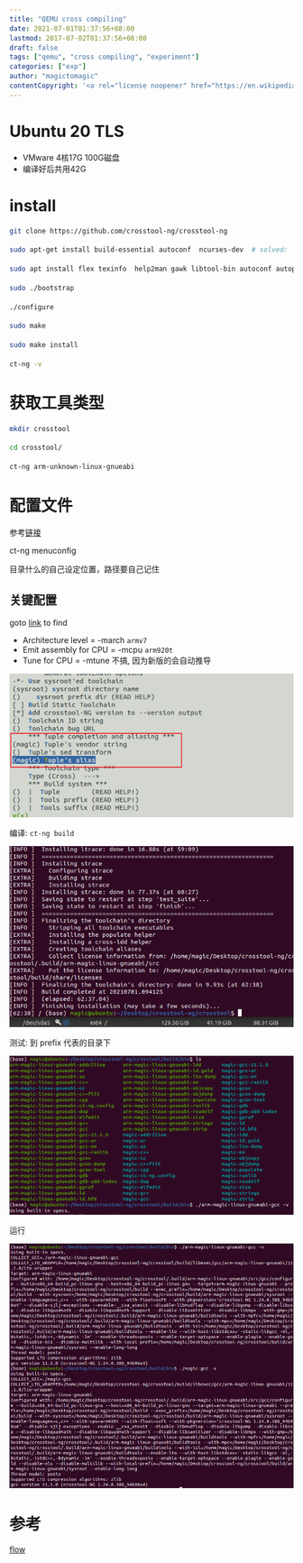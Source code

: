 ```yaml
---
title: "QEMU cross compiling"
date: 2021-07-01T01:37:56+08:00
lastmod: 2017-07-02T01:37:56+08:00
draft: false
tags: ["qemu", "cross compiling", "experiment"]
categories: ["exp"]
author: "magictomagic"
contentCopyright: '<a rel="license noopener" href="https://en.wikipedia.org/wiki/Wikipedia:Text_of_Creative_Commons_Attribution-ShareAlike_3.0_Unported_License" target="_blank">Creative Commons Attribution-ShareAlike License</a>'
---
```


# Ubuntu 20 TLS

-   VMware 4核17G 100G磁盘
-   编译好后共用42G

# install

``` bash
git clone https://github.com/crosstool-ng/crosstool-ng

sudo apt-get install build-essential autoconf  ncurses-dev  # solved:  [[https://github.com/c9/core/issues/19][error: curses library not found]]

sudo apt install flex texinfo  help2man gawk libtool-bin autoconf autopoint bison

sudo ./bootstrap

./configure

sudo make

sudo make install

ct-ng -v
```

# 获取工具类型

``` bash
mkdir crosstool

cd crosstool/

ct-ng arm-unknown-linux-gnueabi
```

# 配置文件

参考[链接](https://www.programmersought.com/article/29085564038/)

ct-ng menuconfig

目录什么的自己设定位置，路径要自己记住

## 关键配置

goto [link](https://gcc.gnu.org/onlinedocs/gcc/ARM-Options.html) to find

-   Architecture level = -march `armv7`
-   Emit assembly for CPU = -mcpu `arm920t`
-   Tune for CPU = -mtune 不搞, 因为新版的会自动推导

![](/img/20210701_185909_7vxSfe.png)

编译: `ct-ng build`

![](/img/20210702_010025_G3WtLy.png)

测试: 到 prefix 代表的目录下

![](/img/20210702_012357_Any6LG.png)

运行

![](/img/20210702_012816_XJ8bs7.png)

# 参考

[flow](https://www.cnblogs.com/andyfly/p/10507600.html)
